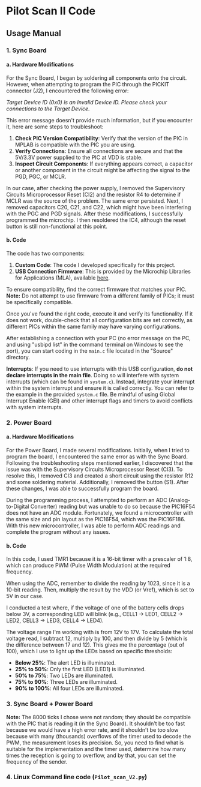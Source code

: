 # Pilot Scan II Code

## Usage Manual

### 1. Sync Board

#### a. Hardware Modifications

For the Sync Board, I began by soldering all components onto the circuit. However, when attempting to program the PIC through the PICKIT connector (J2), I encountered the following error: 

*Target Device ID (0x0) is an Invalid Device ID. Please check your connections to the Target Device.*

This error message doesn't provide much information, but if you encounter it, here are some steps to troubleshoot:

1. **Check PIC Version Compatibility**: Verify that the version of the PIC in MPLAB is compatible with the PIC you are using.
2. **Verify Connections**: Ensure all connections are secure and that the 5V/3.3V power supplied to the PIC at VDD is stable.
3. **Inspect Circuit Components**: If everything appears correct, a capacitor or another component in the circuit might be affecting the signal to the PGD, PGC, or MCLR. 

In our case, after checking the power supply, I removed the Supervisory Circuits Microprocessor Reset (CI2) and the resistor R4 to determine if MCLR was the source of the problem. The same error persisted. Next, I removed capacitors C20, C21, and C22, which might have been interfering with the PGC and PGD signals. After these modifications, I successfully programmed the microchip. I then resoldered the IC4, although the reset button is still non-functional at this point.

#### b. Code

The code has two components: 

1. **Custom Code**: The code I developed specifically for this project.
2. **USB Connection Firmware**: This is provided by the Microchip Libraries for Applications (MLA), available [here](https://www.microchip.com/en-us/tools-resources/develop/libraries/microchip-libraries-for-applications).

To ensure compatibility, find the correct firmware that matches your PIC. **Note:** Do not attempt to use firmware from a different family of PICs; it must be specifically compatible.

Once you've found the right code, execute it and verify its functionality. If it does not work, double-check that all configuration bits are set correctly, as different PICs within the same family may have varying configurations.

After establishing a connection with your PC (no error message on the PC, and using "usbipd list" in the command terminal on Windows to see the port), you can start coding in the `main.c` file located in the "Source" directory.

**Interrupts**: If you need to use interrupts with this USB configuration, **do not declare interrupts in the main file**. Doing so will interfere with system interrupts (which can be found in `system.c`). Instead, integrate your interrupt within the system interrupt and ensure it is called correctly. You can refer to the example in the provided `system.c` file. Be mindful of using Global Interrupt Enable (GEI) and other interrupt flags and timers to avoid conflicts with system interrupts.

### 2. Power Board

#### a. Hardware Modifications

For the Power Board, I made several modifications. Initially, when I tried to program the board, I encountered the same error as with the Sync Board. Following the troubleshooting steps mentioned earlier, I discovered that the issue was with the Supervisory Circuits Microprocessor Reset (CI3). To resolve this, I removed CI3 and created a short circuit using the resistor R12 and some soldering material. Additionally, I removed the button (S1). After these changes, I was able to successfully program the board.

During the programming process, I attempted to perform an ADC (Analog-to-Digital Converter) reading but was unable to do so because the PIC16F54 does not have an ADC module. Fortunately, we found a microcontroller with the same size and pin layout as the PIC16F54, which was the PIC16F186. With this new microcontroller, I was able to perform ADC readings and complete the program without any issues.

#### b. Code

In this code, I used TMR1 because it is a 16-bit timer with a prescaler of 1:8, which can produce PWM (Pulse Width Modulation) at the required frequency.

When using the ADC, remember to divide the reading by 1023, since it is a 10-bit reading. Then, multiply the result by the VDD (or Vref), which is set to 5V in our case.

I conducted a test where, if the voltage of one of the battery cells drops below 3V, a corresponding LED will blink (e.g., CELL1 → LED1, CELL2 → LED2, CELL3 → LED3, CELL4 → LED4).

The voltage range I'm working with is from 12V to 17V. To calculate the total voltage read, I subtract 12, multiply by 100, and then divide by 5 (which is the difference between 17 and 12). This gives me the percentage (out of 100), which I use to light up the LEDs based on specific thresholds:

- **Below 25%**: The alert LED is illuminated.
- **25% to 50%**: Only the first LED (LED1) is illuminated.
- **50% to 75%**: Two LEDs are illuminated.
- **75% to 90%**: Three LEDs are illuminated.
- **90% to 100%**: All four LEDs are illuminated.



### 3. Sync Board + Power Board

**Note:** The 8000 ticks I chose were not random; they should be compatible with the PIC that is reading it (in the Sync Board). It shouldn’t be too fast because we would have a high error rate, and it shouldn’t be too slow because with many (thousands) overflows of the timer used to decode the PWM, the measurement loses its precision. So, you need to find what is suitable for the implementation and the timer used, determine how many times the reception is going to overflow, and by that, you can set the frequency of the sender.
### 4. Linux Command line code (`Pilot_scan_V2.py`)


